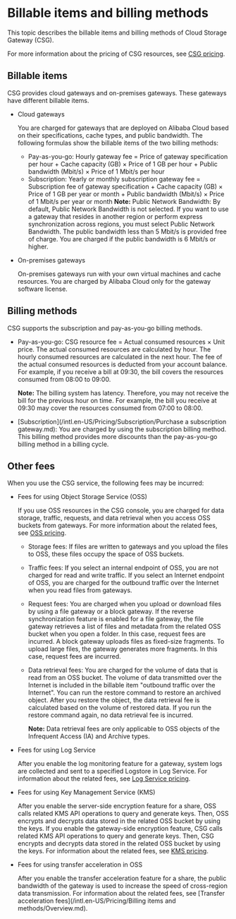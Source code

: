 # Billable items and billing methods

This topic describes the billable items and billing methods of Cloud Storage Gateway \(CSG\).

For more information about the pricing of CSG resources, see [CSG pricing](https://www.alibabacloud.com/product/hcs_sgw/pricing?spm=a2796.7960336.8215766810.70.2b2db91amvqCe1).

## Billable items

CSG provides cloud gateways and on-premises gateways. These gateways have different billable items.

-   Cloud gateways

    You are charged for gateways that are deployed on Alibaba Cloud based on their specifications, cache types, and public bandwidth. The following formulas show the billable items of the two billing methods:

    -   Pay-as-you-go: Hourly gateway fee = Price of gateway specification per hour + Cache capacity \(GB\) × Price of 1 GB per hour + Public bandwidth \(Mbit/s\) × Price of 1 Mbit/s per hour
    -   Subscription: Yearly or monthly subscription gateway fee = Subscription fee of gateway specification + Cache capacity \(GB\) × Price of 1 GB per year or month + Public bandwidth \(Mbit/s\) × Price of 1 Mbit/s per year or month
    **Note:** Public Network Bandwidth: By default, Public Network Bandwidth is not selected. If you want to use a gateway that resides in another region or perform express synchronization across regions, you must select Public Network Bandwidth. The public bandwidth less than 5 Mbit/s is provided free of charge. You are charged if the public bandwidth is 6 Mbit/s or higher.

-   On-premises gateways

    On-premises gateways run with your own virtual machines and cache resources. You are charged by Alibaba Cloud only for the gateway software license.


## Billing methods

CSG supports the subscription and pay-as-you-go billing methods.

-   Pay-as-you-go: CSG resource fee = Actual consumed resources × Unit price. The actual consumed resources are calculated by hour. The hourly consumed resources are calculated in the next hour. The fee of the actual consumed resources is deducted from your account balance. For example, if you receive a bill at 09:30, the bill covers the resources consumed from 08:00 to 09:00.

    **Note:** The billing system has latency. Therefore, you may not receive the bill for the previous hour on time. For example, the bill you receive at 09:30 may cover the resources consumed from 07:00 to 08:00.

-   [Subscription](/intl.en-US/Pricing/Subscription/Purchase a subscription gateway.md): You are charged by using the subscription billing method. This billing method provides more discounts than the pay-as-you-go billing method in a billing cycle.

## Other fees

When you use the CSG service, the following fees may be incurred:

-   Fees for using Object Storage Service \(OSS\)

    If you use OSS resources in the CSG console, you are charged for data storage, traffic, requests, and data retrieval when you access OSS buckets from gateways. For more information about the related fees, see [OSS pricing](https://www.aliyun.com/price/product?spm=a2c4g.11186623.2.13.12847b552H1YA7#/oss/detail).

    -   Storage fees: If files are written to gateways and you upload the files to OSS, these files occupy the space of OSS buckets.
    -   Traffic fees: If you select an internal endpoint of OSS, you are not charged for read and write traffic. If you select an Internet endpoint of OSS, you are charged for the outbound traffic over the Internet when you read files from gateways.
    -   Request fees: You are charged when you upload or download files by using a file gateway or a block gateway. If the reverse synchronization feature is enabled for a file gateway, the file gateway retrieves a list of files and metadata from the related OSS bucket when you open a folder. In this case, request fees are incurred. A block gateway uploads files as fixed-size fragments. To upload large files, the gateway generates more fragments. In this case, request fees are incurred.
    -   Data retrieval fees: You are charged for the volume of data that is read from an OSS bucket. The volume of data transmitted over the Internet is included in the billable item "outbound traffic over the Internet". You can run the restore command to restore an archived object. After you restore the object, the data retrieval fee is calculated based on the volume of restored data. If you run the restore command again, no data retrieval fee is incurred.

        **Note:** Data retrieval fees are only applicable to OSS objects of the Infrequent Access \(IA\) and Archive types.

-   Fees for using Log Service

    After you enable the log monitoring feature for a gateway, system logs are collected and sent to a specified Logstore in Log Service. For information about the related fees, see [Log Service pricing](https://www.aliyun.com/price/product?spm=a2c4g.11186623.2.13.12847b552H1YA7#/sls/detail).

-   Fees for using Key Management Service \(KMS\)

    After you enable the server-side encryption feature for a share, OSS calls related KMS API operations to query and generate keys. Then, OSS encrypts and decrypts data stored in the related OSS bucket by using the keys. If you enable the gateway-side encryption feature, CSG calls related KMS API operations to query and generate keys. Then, CSG encrypts and decrypts data stored in the related OSS bucket by using the keys. For information about the related fees, see [KMS pricing](/intl.en-US/Pricing/Billing.md).

-   Fees for using transfer acceleration in OSS

    After you enable the transfer acceleration feature for a share, the public bandwidth of the gateway is used to increase the speed of cross-region data transmission. For information about the related fees, see [Transfer acceleration fees](/intl.en-US/Pricing/Billing items and methods/Overview.md).


